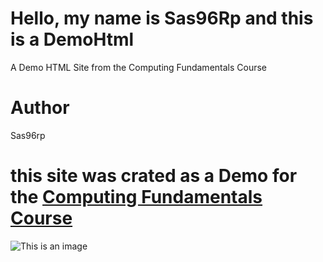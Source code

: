 # Hello, my name is Sas96Rp and this is a DemoHtml
A Demo HTML Site from the Computing Fundamentals Course

# Author
Sas96rp


# this site was crated as a Demo for the [Computing Fundamentals Course](https://www.roppers.org/courses/)
![This is an image](https://myoctocat.com/assets/images/base-octocat.svg)
